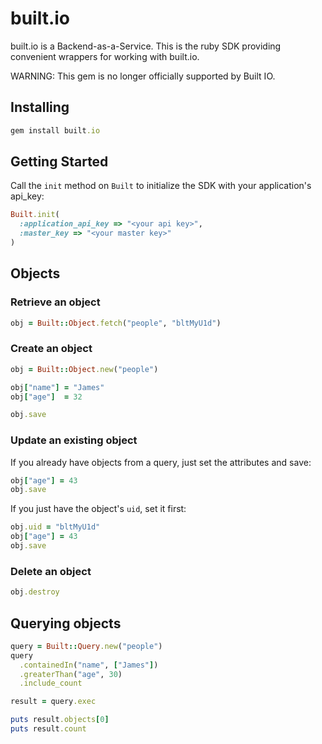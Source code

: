 # built.io

built.io is a Backend-as-a-Service. This is the ruby SDK providing convenient
wrappers for working with built.io.

WARNING: This gem is no longer officially supported by Built IO.

## Installing

```ruby
gem install built.io
```

## Getting Started

Call the `init` method on `Built` to initialize the SDK with your
application's api_key:

```ruby
Built.init(
  :application_api_key => "<your api key>",
  :master_key => "<your master key>"
)
```

## Objects

### Retrieve an object
```ruby
obj = Built::Object.fetch("people", "bltMyU1d")
```

### Create an object

```ruby
obj = Built::Object.new("people")

obj["name"] = "James"
obj["age"]  = 32

obj.save
```

### Update an existing object

If you already have objects from a query, just set the attributes and save:

```ruby
obj["age"] = 43
obj.save
```

If you just have the object's `uid`, set it first:

```ruby
obj.uid = "bltMyU1d"
obj["age"] = 43
obj.save
```

### Delete an object

```ruby
obj.destroy
```

## Querying objects

```ruby
query = Built::Query.new("people")
query
  .containedIn("name", ["James"])
  .greaterThan("age", 30)
  .include_count

result = query.exec

puts result.objects[0]
puts result.count
```
